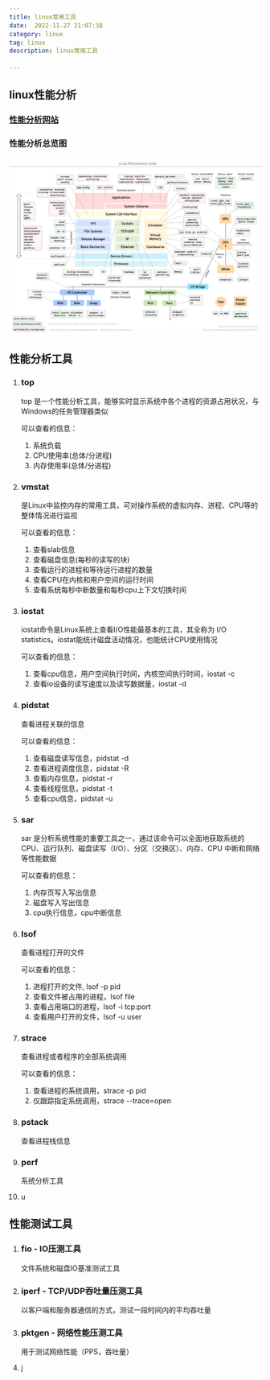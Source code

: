 ```yaml
---
title: linux常用工具
date:  2022-11-27 21:07:38
category: linux
tag: linux
description: linux常用工具

---
```


## linux性能分析

### [性能分析网站](https://www.brendangregg.com/linuxperf.html)

### 性能分析总览图

![img](/static/articleImage/2022/linux_perf_tools_full.png)



## 性能分析工具

1. ### top

   top 是一个性能分析工具，能够实时显示系统中各个进程的资源占用状况，与Windows的任务管理器类似

   可以查看的信息：

   1. 系统负载
   2. CPU使用率(总体/分进程)
   3. 内存使用率(总体/分进程)

2. ### vmstat

   是Linux中监控内存的常用工具，可对操作系统的虚拟内存、进程、CPU等的整体情况进行监视

   可以查看的信息：

   1. 查看slab信息
   2. 查看磁盘信息(每秒的读写的块)
   3. 查看运行的进程和等待运行进程的数量
   4. 查看CPU在内核和用户空间的运行时间
   5. 查看系统每秒中断数量和每秒cpu上下文切换时间

3. ### iostat

   iostat命令是Linux系统上查看I/O性能最基本的工具，其全称为 I/O statistics。iostat能统计磁盘活动情况，也能统计CPU使用情况

   可以查看的信息：

   1. 查看cpu信息，用户空间执行时间，内核空间执行时间，iostat -c
   2. 查看io设备的读写速度以及读写数据量，iostat -d

4. ### pidstat

   查看进程关联的信息

   可以查看的信息：

   1. 查看磁盘读写信息，pidstat -d
   2. 查看进程调度信息，pidstat -R
   3. 查看内存信息，pidstat -r
   4. 查看线程信息，pidstat -t
   5. 查看cpu信息，pidstat -u

5. ### sar

   sar 是分析系统性能的重要工具之一，通过该命令可以全面地获取系统的 CPU、运行队列、磁盘读写（I/O）、分区（交换区）、内存、CPU 中断和网络等性能数据

   可以查看的信息：

   1. 内存页写入写出信息
   2. 磁盘写入写出信息
   3. cpu执行信息，cpu中断信息

6. ### lsof

   查看进程打开的文件

   可以查看的信息：

   1. 进程打开的文件, lsof -p pid
   2. 查看文件被占用的进程，lsof file
   3. 查看占用端口的进程，lsof -i tcp:port
   4. 查看用户打开的文件，lsof -u user

7. ### strace

   查看进程或者程序的全部系统调用

   可以查看的信息：

   1. 查看进程的系统调用，strace -p pid
   2. 仅跟踪指定系统调用，strace --trace=open

8. ### pstack

   查看进程栈信息

9. ### perf

   系统分析工具

10. u

## 性能测试工具

1. ### fio - IO压测工具

   文件系统和磁盘IO基准测试工具

2. ### iperf - TCP/UDP吞吐量压测工具

   以客户端和服务器通信的方式，测试一段时间内的平均吞吐量

3. ### pktgen - 网络性能压测工具

   用于测试网络性能（PPS，吞吐量）

4. j

